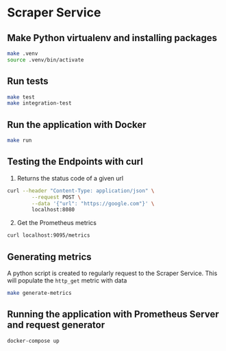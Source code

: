 # Scraper Service

## Make Python virtualenv and installing packages
```bash 
make .venv
source .venv/bin/activate
```

## Run tests
```bash
make test
make integration-test
```

## Run the application with Docker
```bash
make run
```

## Testing the Endpoints with curl
1. Returns the status code of a given url
```bash
curl --header "Content-Type: application/json" \
        --request POST \
        --data '{"url": "https://google.com"}' \
        localhost:8080
```
2. Get the Prometheus metrics
```bash
curl localhost:9095/metrics
```
## Generating metrics
A python script is created to regularly request to the Scraper Service. This will populate the `http_get` metric with data
```bash
make generate-metrics
```

## Running the application with Prometheus Server and request generator
```bash
docker-compose up
```